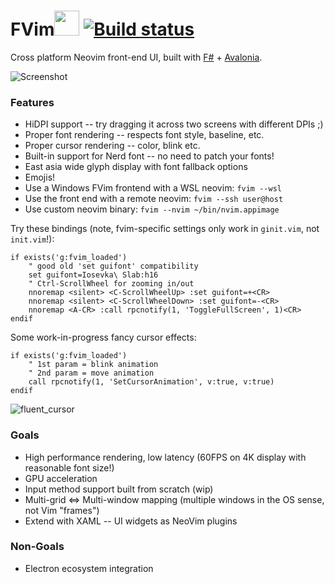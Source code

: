 # FVim<img src="https://github.com/yatli/fvim/raw/master/Assets/fvim.png" width="40" height="40"> [![Build status](https://ci.appveyor.com/api/projects/status/7uat5poa5bksqa89?svg=true)](https://ci.appveyor.com/project/yatli/fvim)


Cross platform Neovim front-end UI, built with [F#](https://fsharp.org/) + [Avalonia](http://avaloniaui.net/).

![Screenshot](https://github.com/yatli/fvim/raw/master/images/screenshot.png)

### Features

- HiDPI support -- try dragging it across two screens with different DPIs ;)
- Proper font rendering -- respects font style, baseline, etc.
- Proper cursor rendering -- color, blink etc.
- Built-in support for Nerd font -- no need to patch your fonts!
- East asia wide glyph display with font fallback options
- Emojis!
- Use a Windows FVim frontend with a WSL neovim: `fvim --wsl`
- Use the front end with a remote neovim: `fvim --ssh user@host`
- Use custom neovim binary: `fvim --nvim ~/bin/nvim.appimage`

Try these bindings (note, fvim-specific settings only work in `ginit.vim`, not `init.vim`!):
```vimL
if exists('g:fvim_loaded')
    " good old 'set guifont' compatibility
    set guifont=Iosevka\ Slab:h16
    " Ctrl-ScrollWheel for zooming in/out
    nnoremap <silent> <C-ScrollWheelUp> :set guifont=+<CR>
    nnoremap <silent> <C-ScrollWheelDown> :set guifont=-<CR>
    nnoremap <A-CR> :call rpcnotify(1, 'ToggleFullScreen', 1)<CR>
endif
```

Some work-in-progress fancy cursor effects:
```vimL
if exists('g:fvim_loaded')
    " 1st param = blink animation
    " 2nd param = move animation
    call rpcnotify(1, 'SetCursorAnimation', v:true, v:true)
endif
```
![fluent_cursor](https://raw.githubusercontent.com/yatli/fvim/master/images/fluent_cursor.gif)

### Goals

- High performance rendering, low latency (60FPS on 4K display with reasonable font size!)
- GPU acceleration
- Input method support built from scratch (wip)
- Multi-grid <=> Multi-window mapping (multiple windows in the OS sense, not Vim "frames")
- Extend with XAML -- UI widgets as NeoVim plugins


### Non-Goals

- Electron ecosystem integration
